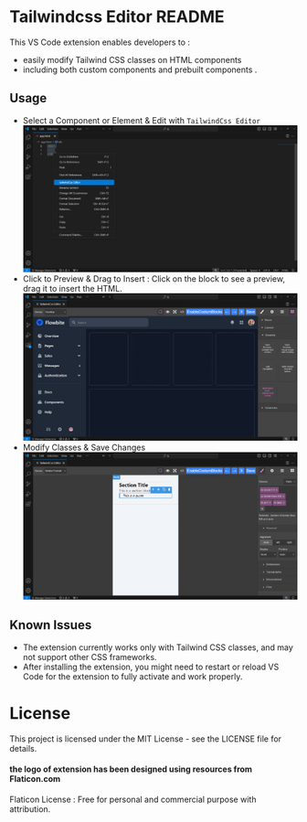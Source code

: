 # Tailwindcss Editor README
This VS Code extension enables developers to :
- easily modify Tailwind CSS classes on HTML components
- including both custom components and prebuilt components .

## Usage
- Select a Component or Element & Edit with `TailwindCss Editor` 
    ![demo](demo/1.png)
- Click to Preview & Drag to Insert : Click on the block to see a preview, drag it to insert the HTML.
    ![demo](demo/2.png)
- Modify Classes & Save Changes
    ![demo](demo/3.png)

## Known Issues
- The extension currently works only with Tailwind CSS classes, and may not support other CSS frameworks.
- After installing the extension, you might need to restart or reload VS Code for the extension to fully activate and work properly.

# License
This project is licensed under the MIT License - see the LICENSE file for details.

#### the logo of extension has been designed using resources from Flaticon.com
Flaticon License : Free for personal and commercial purpose with attribution.